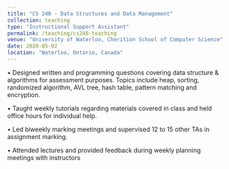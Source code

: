 ```yaml
---
title: "CS 240 - Data Structures and Data Management"
collection: teaching
type: "Instructional Support Assistant"
permalink: /teaching/cs240-teaching
venue: "University of Waterloo, Cherition School of Computer Science"
date: 2020-05-02
location: "Waterloo, Ontario, Canada"
---
```


• Designed written and programming questions covering data structure & algorithms for assessment purposes. Topics
include heap, sorting, randomized algorithm, AVL tree, hash table, pattern matching and encryption.

• Taught weekly tutorials regarding materials covered in class and held office hours for individual help.

• Led biweekly marking meetings and supervised 12 to 15 other TAs in assignment marking.

• Attended lectures and provided feedback during weekly planning meetings with instructors

<!-- Heading 1
======

Heading 2
======

Heading 3
====== -->
